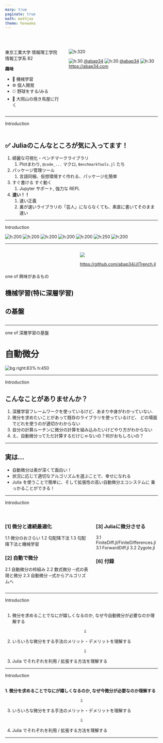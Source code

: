 ```yaml
---
marp: true
paginate: true
math: mathjax
theme: honwaka
---
```


<!-- _header: 自己紹介-->

<br>
<br>

<div class="columns">

<div>


東京工業大学
情報理工学院 情報工学系 B2 


**趣味**
- :robot: 機械学習
- :gear: 個人開発
- :baseball: 野球をする/みる
- 🍗 大岡山の焼き鳥屋に行く

</div>


<div>



![h:320](../img/abap34.png)



![h:30](../img/github.png) [@abap34](https://github.com/abap34) ![h:30](../img/x.png)  [@abap34](https://twitter.com/abap34) 
![h:30](../img/web.png)  https://abap34.com



</div>


</div>

---

<!-- _header: 自己紹介 -->

<div class="section"> Introduction </div>


<br>

## ✅ Juliaのこんなところが気に入ってます！

1. 綺麗な可視化・ベンチマークライブラリ
   1. Plotまわり, `@code_...` マクロ, `BenchmarkTools.jl`  たち
2. パッケージ管理ツール
   1. 言語同梱、仮想環境すぐ作れる、パッケージ化簡単
3. すぐ書ける すぐ動く
   1. Jupyter サポート, 強力な REPL
4. **速い！！**
   1. 速い正義
   2. 裏が速いライブラリの「芸人」にならなくても、素直に書いてそのまま速い

<!-- 

1.  Plotまわり, `@code_...` マクロ, `BenchmarkTools.jl`  たち
2.  言語同梱で便利だし野良パッケージを簡単に作れるのもいい
3.  Jupyter のサポート, 強力な REPL
4.  裏が速いライブラリの「芸人」にならなくても、素直に書いてそのまま速い

-->


---

<!-- _header: Julia を使って解かれた・書かれたレポートたち -->

<div class="section"> Introduction </div>

![h:200](../img/anim.gif)  ![h:200](../img/report1.png)  ![h:200](../img/train_drop.gif)  ![h:200](../img/report2.png) ![h:200](../img/basic-norsurface.gif)  ![h:250](../img/fitting_history.gif) ![h:200](../img/sort.png)

---


<!-- _header: 今日のお話 -->



<div class="columns">


<div>

<br>

<br>
<br>
<br>



one of 興味があるもの

## **機械学習(特に深層学習)**
## **の基盤**




</div>


<div>

![](../img/jitrench.png)

<div class="center">



https://github.com/abap34/JITrench.jl

</div>


</div>


</div>


---


<!-- _header: 今日のお話 -->




one of 深層学習の基盤

# **自動微分** 

![bg right:63% h:450](../img/tangent.gif)




---

<!-- _header: 今日話すこと -->

<div class="section"> Introduction </div>

## こんなことがありませんか？

1. 深層学習フレームワークを使っているけど、あまり中身がわかっていない.
2. 微分を求めたいことがあって既存のライブラリを使っているけど、
どの場面でどれを使うのが適切かわからない
3. 自分の計算ルーチンに微分の計算を組み込みたいけどやり方がわからない
4. え、自動微分ってただ計算するだけじゃないの？何がおもしろいの？

---

<!-- _header: 今日話すこと -->

## 実は...

- 自動微分は奥が深くて面白い！
- 状況に応じて適切なアルゴリズムを選ぶことで、幸せになれる
- Julia を使うことで簡単に、そして拡張性の高い自動微分エコシステムに
乗っかることができる！


---

<!-- _header: おしながき -->

<div class="section"> Introduction </div>

<br>

<br>


<div class="columns">

<div>

### [1] 微分と連続最適化
1.1 微分のおさらい
1.2 勾配降下法
1.3 勾配降下法と機械学習

### [2] 自動で微分
2.1 自動微分の枠組み
2.2 数式微分 ─式の表現と微分
2.3 自動微分 ─式からアルゴリズムへ 

</div>


<div>

### [3] Juliaに微分させる
3.1 FiniteDiff.jl/FiniteDifferences.jl
3.1 ForwardDiff.jl
3.2 Zygote.jl


### [6] 付録


</div>

</div>


---

<!-- _header: 全体の流れ -->

<div class="section"> Introduction </div>

<br>


1. 微分を求めることでなにが嬉しくなるのか, なぜ今自動微分が必要なのか理解する

   <div style="text-align: center;">
   ⇩
   
   </div>


2. いろいろな微分をする手法のメリット・デメリットを理解する
    
      <div style="text-align: center;">
      
      ⇩
      
      </div>

3. Julia でそれぞれを利用 / 拡張する方法を理解する


---




<!-- _header: 全体の流れ -->

<div class="section"> Introduction </div>

<br>


**1. 微分を求めることでなにが嬉しくなるのか, なぜ今微分が必要なのか理解する**

<div class="gray">

<div style="text-align: center;">

⇩

</div>

3. いろいろな微分をする手法のメリット・デメリットを理解する

<div style="text-align: center;">

⇩

</div>

4. Julia でそれぞれを利用 / 拡張する方法を理解する
   
</div>

---
